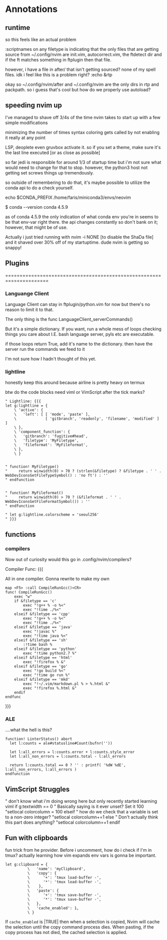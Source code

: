 # Annotations

## runtime

so this feels like an actual problem

:scriptnames
on any filetype is indicating that the only files that are getting source from
~/.config/nvim are init.vim, autocorrect.vim, the ftdetect dir and if the ft matches something in
ftplugin then that file.

however, i have a file in after/ that isn't getting sourced?
none of my spell files.
idk i feel like this is a problem right?
:echo &rtp

okay so ~/.config/nvim/after and ~/.config/nvim are the only dirs in rtp and
packpath. so i guess that's cool but how do we properly use autoload?



## speeding nvim up

I've managed to shave off 3/4s of the time nvim takes to start up with a few
simple modifications

minimizing the number of times syntax coloring gets called by not enabling it
really at any point

LSP, deoplete even gruvbox activate it. so if you set a theme, make sure it's
the last line executed [or as close as possible]

so far jedi is responsible for around 1/3 of startup time but i'm not sure what
would need to change for that to stop. however, the python3 host not getting set
screws things up tremendously.

so outside of remembering to do that, it's maybe possible to utilize the conda
api to do a check yourself.

echo $CONDA_PREFIX
/home/faris/miniconda3/envs/neovim

$ conda --version
conda 4.5.9

as of conda 4.5.9 the only indication of what conda env you're in seems to be
that env-var right there. the api changes constantly so don't bank on it;
however, that might be of use.

Actually i just tried running with nvim -i NONE [to disable the ShaDa file] and
it shaved over 30% off of my startuptime. dude nvim is getting so snappy!

## Plugins
=====================================================================

### Languange Client

Language Client can stay in ftplugin/python.vim for now but there's no reason
to limit it to that.

The only thing is the func LanguageClient_serverCommands()

But it's a simple dictionary. If you want, run a whole mess of loops checking
things you care about I.E. bash language server, pyls etc are executable.

if those loops return True, add it's name to the dictionary. then have the
server run the commands we feed to it

I'm not sure how I hadn't thought of this yet.


### lightline

honestly keep this around because airline is pretty heavy on termux

btw do the code blocks need viml or VimScript after the tick marks?

```viml
" Lightline: {{{
let g:lightline = {
    \ 'active': {
    \   'left': [ [ 'mode', 'paste' ],
    \             [ 'gitbranch', 'readonly', 'filename', 'modified' ] ]
    \ },
    \ 'component_function': {
    \   'gitbranch': 'fugitive#head',
    \   'filetype': 'MyFiletype',
    \   'fileformat': 'MyFileformat',
    \ },
    \ }


" function! MyFiletype()
"     return winwidth(0) > 70 ? (strlen(&filetype) ? &filetype . ' ' . WebDevIconsGetFileTypeSymbol() : 'no ft') : ''
" endfunction


" function! MyFileformat()
"     return winwidth(0) > 70 ? (&fileformat . ' ' . WebDevIconsGetFileFormatSymbol()) : ''
" endfunction

" let g:lightline.colorscheme = 'seoul256'
" }}}
```

## functions

### compilers

Now out of curiosity would this go in .config/nvim/compilers?

Compiler Func: {{{

All in one compiler. Gonna rewrite to make my own

```
map <F5> :call CompileRunGcc()<CR>
func! CompileRunGcc()
    exec "w"
    if &filetype == 'c'
        exec "!g++ % -o %<"
        exec "!time ./%<"
    elseif &filetype == 'cpp'
        exec "!g++ % -o %<"
        exec "!time ./%<"
    elseif &filetype == 'java'
        exec "!javac %"
        exec "!time java %<"
    elseif &filetype == 'sh'
        :!time bash %
    elseif &filetype == 'python'
        exec "!time python2.7 %"
    elseif &filetype == 'html'
        exec "!firefox % &"
    elseif &filetype == 'go'
        exec "!go build %<"
        exec "!time go run %"
    elseif &filetype == 'mkd'
        exec "!~/.vim/markdown.pl % > %.html &"
        exec "!firefox %.html &"
    endif
endfunc
```

}}}

### ALE

....what the hell is this?

```viml
function! LinterStatus() abort
  let l:counts = ale#statusline#Count(bufnr(''))

  let l:all_errors = l:counts.error + l:counts.style_error
  let l:all_non_errors = l:counts.total - l:all_errors

  return l:counts.total == 0 ? '' : printf( '%dW %dE', l:all_non_errors, l:all_errors )
endfunction
```

## VimScript Struggles

" don't know what i'm doing wrong here but only recently started learning viml
if g:textwidth == 0             " Basically saying is it ever unset? Set it 100
   "setlocal colorcolumn = 100
elseif                          " how do we check that a variable is set to a non-zero integer?
   "setlocal colorcolumn+=1
else                            " Don't actually think this part does anything?
   "setlocal colorcolumn=+1
endif

## Fun with clipboards

fun trick from he provider. Before i uncomment, how do i check if I'm in
tmux? actually learning how vim expands env vars is gonna be important.

```
let g:clipboard = {
          \   'name': 'myClipboard',
          \   'copy': {
          \      '+': 'tmux load-buffer -',
          \      '*': 'tmux load-buffer -',
          \    },
          \   'paste': {
          \      '+': 'tmux save-buffer -',
          \      '*': 'tmux save-buffer -',
          \   },
          \   'cache_enabled': 1,
          \ }
```

If `cache_enabled` is |TRUE| then when a selection is copied, Nvim will cache
the selection until the copy command process dies. When pasting, if the copy
process has not died, the cached selection is applied.

